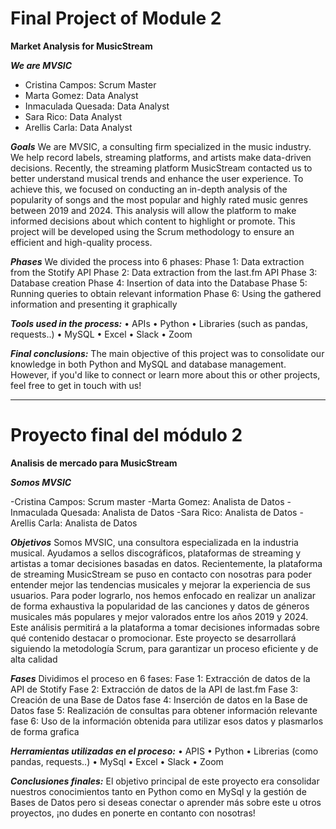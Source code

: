 
# Final Project of Module 2

**Market Analysis for MusicStream**

**_We are MVSIC_**

- Cristina Campos: Scrum Master
- Marta Gomez: Data Analyst
- Inmaculada Quesada: Data Analyst
- Sara Rico: Data Analyst
- Arellis Carla: Data Analyst

**_Goals_**
We are MVSIC, a consulting firm specialized in the music industry. We help record labels, streaming platforms, and artists make data-driven decisions. Recently, the streaming platform MusicStream contacted us to better understand musical trends and enhance the user experience. To achieve this, we focused on conducting an in-depth analysis of the popularity of songs and the most popular and highly rated music genres between 2019 and 2024. This analysis will allow the platform to make informed decisions about which content to highlight or promote. This project will be developed using the Scrum methodology to ensure an efficient and high-quality process.

**_Phases_**
We divided the process into 6 phases:
Phase 1: Data extraction from the Stotify API
Phase 2: Data extraction from the last.fm API
Phase 3: Database creation
Phase 4: Insertion of data into the Database
Phase 5: Running queries to obtain relevant information
Phase 6: Using the gathered information and presenting it graphically

**_Tools used in the process:_**
• APIs
• Python
• Libraries (such as pandas, requests..)
• MySQL
• Excel
• Slack
• Zoom

**_Final conclusions:_**
The main objective of this project was to consolidate our knowledge in both Python and MySQL and database management. However, if you'd like to connect or learn more about this or other projects, feel free to get in touch with us!


--------------


# Proyecto final del módulo 2

**Analisis de mercado para MusicStream**

**_Somos MVSIC_**

-Cristina Campos: Scrum master
-Marta Gomez: Analista de Datos
-Inmaculada Quesada: Analista de Datos
-Sara Rico: Analista de Datos
-Arellis Carla: Analista de Datos

**_Objetivos_**
Somos MVSIC, una consultora especializada en la industria musical. Ayudamos a sellos discográficos, plataformas de streaming y artistas a tomar decisiones basadas en datos. Recientemente, la plataforma de streaming MusicStream se puso en contacto con nosotras para poder entender mejor las tendencias musicales y mejorar la experiencia de sus usuarios. Para poder lograrlo, nos hemos enfocado en realizar un analizar de forma exhaustiva la popularidad de las canciones y datos de géneros musicales más populares y mejor valorados entre los años 2019 y 2024. Este análisis permitirá a la plataforma a tomar decisiones informadas sobre qué contenido destacar o promocionar. Este proyecto se desarrollará siguiendo la metodología Scrum, para garantizar un proceso eficiente y de alta calidad

**_Fases_**
Dividimos el proceso en 6 fases:
Fase 1: Extracción de datos de la API de Stotify
Fase 2: Extracción de datos de la API de last.fm
Fase 3: Creación de una Base de Datos
fase 4: Inserción de datos en la Base de Datos
fase 5: Realización de consultas para obtener información relevante
fase 6: Uso de la información obtenida para utilizar esos datos y plasmarlos de forma grafica

**_Herramientas utilizadas en el proceso:_**
•	APIS
•	Python
•	Librerias (como pandas, requests..)
•	MySql
•	Excel
•	Slack
•	Zoom

**_Conclusiones finales:_**
El objetivo principal de este proyecto era consolidar nuestros conocimientos tanto en Python como en MySql y la gestión de Bases de Datos pero si deseas conectar o aprender más sobre este u otros proyectos, ¡no dudes en ponerte en contanto con nosotras!


